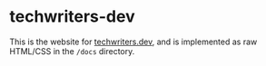 # techwriters-dev

This is the website for [techwriters.dev](https://techwriters.dev),
and is implemented as raw HTML/CSS in the `/docs` directory.
